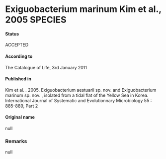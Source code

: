 Exiguobacterium marinum Kim et al., 2005 SPECIES
=======

#### Status
ACCEPTED

#### According to
The Catalogue of Life, 3rd January 2011

#### Published in
Kim et al. . 2005. Exiguobacterium aestuarii sp. nov. and Exiguobacterium marinum sp. nov. , isolated from a tidal flat of the Yellow Sea in Korea. International Journal of Systematic and Evolutionnary Microbiology 55 : 885-889, Part 2

#### Original name
null

### Remarks
null